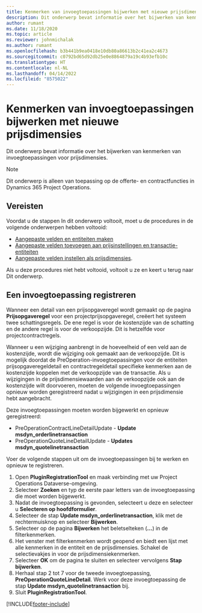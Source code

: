 ```yaml
---
title: Kenmerken van invoegtoepassingen bijwerken met nieuwe prijsdimensies
description: Dit onderwerp bevat informatie over het bijwerken van kenmerken van invoegtoepassingen voor prijsdimensies.
author: rumant
ms.date: 11/18/2020
ms.topic: article
ms.reviewer: johnmichalak
ms.author: rumant
ms.openlocfilehash: b3b441b9ea0418e10db80a86613b2c41ea2c4673
ms.sourcegitcommit: c0792bd65d92db25e0e8864879a19c4b93efb10c
ms.translationtype: HT
ms.contentlocale: nl-NL
ms.lasthandoff: 04/14/2022
ms.locfileid: "8575022"
---
```

# <a name="update-plug-in-attributes-with-new-pricing-dimensions"></a>Kenmerken van invoegtoepassingen bijwerken met nieuwe prijsdimensies

Dit onderwerp bevat informatie over het bijwerken van kenmerken van invoegtoepassingen voor prijsdimensies.

> [!NOTE]
> Dit onderwerp is alleen van toepassing op de offerte- en contractfuncties in Dynamics 365 Project Operations.

## <a name="prerequisites"></a>Vereisten
Voordat u de stappen In dit onderwerp voltooit, moet u de procedures in de volgende onderwerpen hebben voltooid:

  - [Aangepaste velden en entiteiten maken](create-custom-fields-entities-pricing-dimensions.md) 
  - [Aangepaste velden toevoegen aan prijsinstellingen en transactie-entiteiten ](add-custom-fields-price-setup-transactional-entities.md)
  - [Aangepaste velden instellen als prijsdimensies](set-up-custom-fields-pricing-dimensions.md). 
  
Als u deze procedures niet hebt voltooid, voltooit u ze en keert u terug naar Dit onderwerp.

## <a name="register-a-plug-in"></a>Een invoegtoepassing registreren
Wanneer een detail van een prijsopgaveregel wordt gemaakt op de pagina **Prijsopgaveregel** voor een projectprijsopgaveregel, creëert het systeem twee schattingsregels. De ene regel is voor de kostenzijde van de schatting en de andere regel is voor de verkoopzijde. Dit is hetzelfde voor projectcontractregels.

Wanneer u een wijziging aanbrengt in de hoeveelheid of een veld aan de kostenzijde, wordt die wijziging ook gemaakt aan de verkoopzijde. Dit is mogelijk doordat de PreOperation-invoegtoepassingen voor de entiteiten prijsopgaveregeldetail en contractregeldetail specifieke kenmerken aan de kostenzijde koppelen met de verkoopzijde van de transactie. Als u wijzigingen in de prijsdimensiewaarden aan de verkoopzijde ook aan de kostenzijde wilt doorvoeren, moeten de volgende invoegtoepassingen opnieuw worden geregistreerd nadat u wijzigingen in een prijsdimensie hebt aangebracht.

Deze invoegtoepassingen moeten worden bijgewerkt en opnieuw geregistreerd:

- PreOperationContractLineDetailUpdate - **Update msdyn_orderlinetransaction**
- PreOperationQuoteLineDetailUpdate - **Updates msdyn_quotelinetransaction**

Voer de volgende stappen uit om de invoegtoepassingen bij te werken en opnieuw te registreren.

1. Open **PluginRegistrationTool** en maak verbinding met uw Project Operations Dataverse-omgeving.
2. Selecteer **Zoeken** en typ de eerste paar letters van de invoegtoepassing die moet worden bijgewerkt.
3. Nadat de invoegtoepassing is gevonden, selecteert u deze en selecteer u **Selecteren op hoofdformulier**.
4. Selecteer de stap **Update msdyn_orderlinetransaction**, klik met de rechtermuisknop en selecteer **Bijwerken**.
5. Selecteer op de pagina **Bijwerken** het beletselteken (**...**) in de filterkenmerken.
6. Het venster met filterkenmerken wordt geopend en biedt een lijst met alle kenmerken in de entiteit en de prijsdimensies. Schakel de selectievakjes in voor de prijsdimensiekenmerken.
7. Selecteer **OK** om de pagina te sluiten en selecteer vervolgens **Stap bijwerken**.
8. Herhaal stap 2 tot 7 voor de tweede invoegtoepassing, **PreOperationQuoteLineDetail**. Werk voor deze invoegtoepassing de stap **Update msdyn_quotelinetransaction** bij.
9. Sluit **PluginRegistrationTool**.


[!INCLUDE[footer-include](../includes/footer-banner.md)]